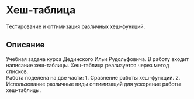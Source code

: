 # Хеш-таблица
Тестирование и оптимизация различных хеш-функций.

## Описание
Учебная задача курса Дединского Ильи Рудольфовича.
В работу входит написание хеш-таблицы. Хеш-таблица реализуется через метод списков.
\
Работа поделена на две части:
    1. Сравнение работы хеш-функций.
    2. Использование различные виды оптимизаций для ускорение работы хеш-таблицы.

